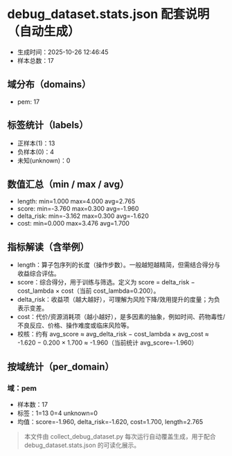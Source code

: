 # debug_dataset.stats.json 配套说明（自动生成）

- 生成时间：2025-10-26 12:46:45
- 样本总数：17

## 域分布（domains）
- pem: 17

## 标签统计（labels）
- 正样本(1)：13
- 负样本(0)：4
- 未知(unknown)：0

## 数值汇总（min / max / avg）
- length: min=1.000 max=4.000 avg=2.765
- score: min=-3.760 max=0.300 avg=-1.960
- delta_risk: min=-3.162 max=0.300 avg=-1.620
- cost: min=0.000 max=3.476 avg=1.700

## 指标解读（含举例）
- length：算子包序列的长度（操作步数）。一般越短越精简，但需结合得分与收益综合评估。
- score：综合得分，用于训练与筛选。定义为 score = delta_risk − cost_lambda × cost（当前 cost_lambda=0.200）。
- delta_risk：收益项（越大越好），可理解为风险下降/效用提升的度量；为负表示变差。
- cost：代价/资源消耗项（越小越好），是多因素的抽象，例如时间、药物毒性/不良反应、价格、操作难度或临床风险等。
- 校核：约有 avg_score ≈ avg_delta_risk − cost_lambda × avg_cost ≈ -1.620 − 0.200 × 1.700 ≈ -1.960（当前统计 avg_score=-1.960）

## 按域统计（per_domain）
### 域：pem
- 样本数：17
- 标签：1=13 0=4 unknown=0
- 均值：score=-1.960, delta_risk=-1.620, cost=1.700, length=2.765

> 本文件由 collect_debug_dataset.py 每次运行自动覆盖生成，用于配合 debug_dataset.stats.json 的可读化展示。